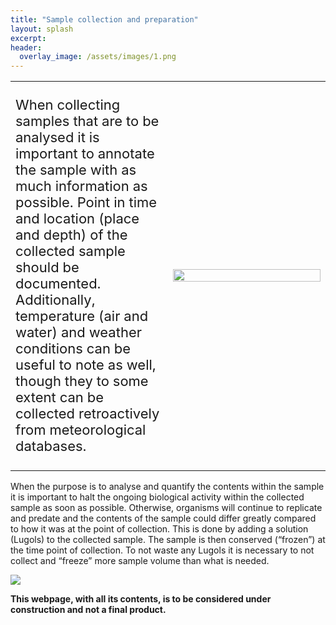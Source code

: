 ```yaml
---
title: "Sample collection and preparation"
layout: splash
excerpt: 
header:
  overlay_image: /assets/images/1.png
---
```

<style>
td, tr {
   border: none!important;
}
</style>

<table width="100%">
 <tr>
    <td width="50%"><p style="font-size:22px">When collecting samples that are to be analysed it is important to annotate the sample with as much information as possible. Point in time and location (place and depth) of the collected sample should be documented. Additionally, temperature (air and water) and weather conditions can be useful to note as well, though they to some extent can be collected retroactively from meteorological databases.</p>
</td>
    <td width="50%"><img src="/assets/images/1b_cut.png" width="100%">
</td>
</tr>
</table>

When the purpose is to analyse and quantify the contents within the sample it is important to halt the ongoing biological activity within the collected sample as soon as possible. Otherwise, organisms will continue to replicate and predate and the contents of the sample could differ greatly compared to how it was at the point of collection. This is done by adding a solution (Lugols) to the collected sample. The sample is then conserved (“frozen”) at the time point of collection. To not waste any Lugols it is necessary to not collect and “freeze” more sample volume than what is needed.

<td><img src="/assets/images/OFM_fieldkit.jpg">
</td>

<strong>This webpage, with all its contents, is to be considered under construction and not a final product.</strong>













